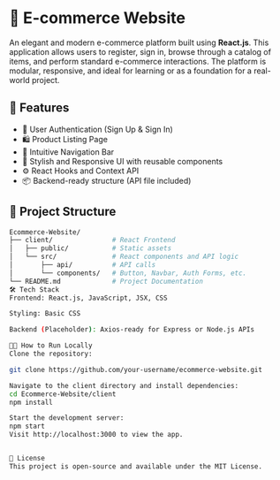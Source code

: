# 🛒 E-commerce Website

An elegant and modern e-commerce platform built using **React.js**. This application allows users to register, sign in, browse through a catalog of items, and perform standard e-commerce interactions. The platform is modular, responsive, and ideal for learning or as a foundation for a real-world project.

## 🚀 Features

- 🔐 User Authentication (Sign Up & Sign In)
- 🛍️ Product Listing Page
- 🧭 Intuitive Navigation Bar
- 🎨 Stylish and Responsive UI with reusable components
- ⚙️ React Hooks and Context API
- 📦 Backend-ready structure (API file included)

## 📁 Project Structure

```bash
Ecommerce-Website/
├── client/               # React Frontend
│   ├── public/           # Static assets
│   └── src/              # React components and API logic
│       ├── api/          # API calls
│       └── components/   # Button, Navbar, Auth Forms, etc.
└── README.md             # Project Documentation
🛠️ Tech Stack
Frontend: React.js, JavaScript, JSX, CSS

Styling: Basic CSS

Backend (Placeholder): Axios-ready for Express or Node.js APIs

🧑‍💻 How to Run Locally
Clone the repository:

git clone https://github.com/your-username/ecommerce-website.git

Navigate to the client directory and install dependencies:
cd Ecommerce-Website/client
npm install

Start the development server:
npm start
Visit http://localhost:3000 to view the app.


🧾 License
This project is open-source and available under the MIT License.





